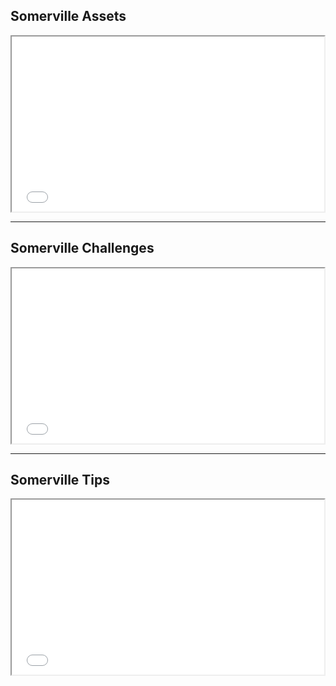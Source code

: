 ## Somerville Assets

<iframe src='//player.vimeo.com/video/90154659?title=0&byline=0&portrait=0&color=ff9933' width='500' height='280' allowfullscreen></iframe>

___

## Somerville Challenges

<iframe src='//player.vimeo.com/video/90891739?title=0&byline=0&portrait=0&color=ff9933' width='500' height='280' allowfullscreen></iframe>

___

## Somerville Tips

<iframe src='//player.vimeo.com/video/90154658?title=0&byline=0&portrait=0&color=ff9933' width='500' height='280' allowfullscreen></iframe>
